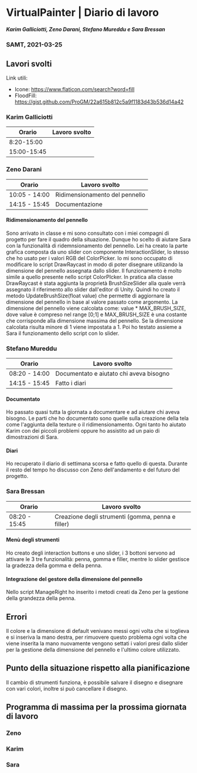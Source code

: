 # VirtualPainter | Diario di lavoro
##### Karim Galliciotti, Zeno Darani, Stefano Mureddu e Sara Bressan
### SAMT, 2021-03-25

## Lavori svolti

Link utili:
- Icone: https://www.flaticon.com/search?word=fill
- FloodFill: https://gist.github.com/ProGM/22a615b812c5a9f1183d43b536d14a42

### Karim Galliciotti


|Orario        |Lavoro svolto                 |
|--------------|------------------------------|
|8:20-15:00| |
|15:00-15:45| |

### Zeno Darani


|Orario        |Lavoro svolto                 |
|--------------|------------------------------|
|10:05 - 14:00 | Ridimensionamento del pennello|
|14:15 - 15:45 | Documentazione|

#### Ridimensionamento del pennello

Sono arrivato in classe e mi sono consultato con i miei compagni di progetto per fare il quadro della situazione. Dunque ho scelto di aiutare Sara con la funzionalità di ridemnsionamento del pennello. Lei ha creato la parte grafica composta da uno slider con componente InteractionSlider, lo stesso che ho usato per i valori RGB del ColorPicker. Io mi sono occupato di modificare lo script DrawRaycast in modo di poter disegnare utilizando la dimensione del pennello assegnata dallo slider. Il funzionamento è molto simile a quello presente nello script ColorPIcker. In pratica alla classe DrawRaycast è stata aggiunta la proprietà BrushSizeSlider alla quale verrà assegnato il riferimento allo slider dall'editor di Unity. Quindi ho creato il metodo UpdateBrushSize(float value) che permette di aggiornare la dimensione del pennello in base al valore passato come argomento. La dimensione del pennello viene calcolata come: value * MAX_BRUSH_SIZE, dove value è compreso nel range [0;1] e MAX_BRUSH_SIZE è una costante che corrisponde alla dimensione massima del pennello. Se la dimensione calcolata risulta minore di 1 viene impostata a 1. Poi ho testato assieme a Sara il funzionamento dello script con lo slider.

### Stefano Mureddu


|Orario        |Lavoro svolto                 |
|--------------|------------------------------|
|08:20 - 14:00 |Documentato e aiutato chi aveva bisogno	|
|14:15 - 15:45 |Fatto i diari|


#### Documentato

Ho passato quasi tutta la giornata a documentare e ad aiutare chi aveva bisogno. Le parti che ho documentato sono quelle sulla creazione della tela come l'aggiunta della texture o il ridimensionamento.
Ogni tanto ho aiutato Karim con dei piccoli problemi oppure ho assistito ad un paio di dimostrazioni di Sara.

#### Diari

Ho recuperato il diario di settimana scorsa e fatto quello di questa. Durante il resto del tempo ho discusso con Zeno dell'andamento e del futuro del progetto.


### Sara Bressan


|Orario        |Lavoro svolto                 |
|--------------|------------------------------|
|08:20 - 15:45 | Creazione degli strumenti (gomma, penna e filler)|

#### Menù degli strumenti

Ho creato degli interaction buttons e uno slider, i 3 bottoni servono ad attivare le 3 tre funzionalità:
penna, gomma e filler, mentre lo slider gestisce la gradezza della gomma e della penna.

#### Integrazione del gestore della dimensione del pennello

Nello script ManageRight ho inserito i metodi creati da Zeno per la gestione della grandezza della penna.

## Errori

Il colore e la dimensione di default venivano messi ogni volta che si toglieva e si inseriva la mano destra,
per rimuovere questo problema ogni volta che viene inserita la mano nuovamente vengono settati i valori
presi dallo slider per la gestione della dimensione del pennello e l'ultimo colore utilizzato.


##  Punto della situazione rispetto alla pianificazione

Il cambio di strumenti funziona, è possibile salvare il disegno e disegnare con vari colori, inoltre
si può cancellare il disegno.

## Programma di massima per la prossima giornata di lavoro
### Zeno


### Karim


### Sara
